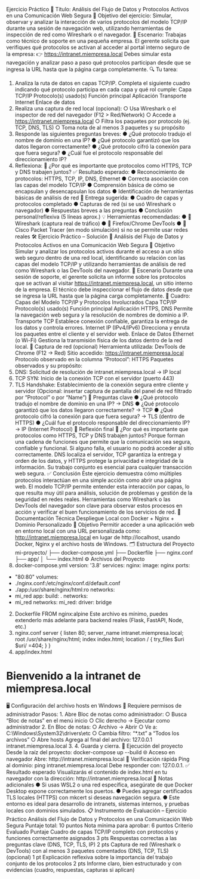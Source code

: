 Ejercicio Práctico
📌 Título: Análisis del Flujo de Datos y Protocolos Activos en una Comunicación Web
Segura
🎯 Objetivo del ejercicio:
Simular, observar y analizar la interacción de varios protocolos del modelo TCP/IP durante
una sesión de navegación web, utilizando herramientas de inspección de red como
Wireshark o el navegador.
📝 Escenario:
Trabajas como técnico de soporte en una pequeña empresa. El gerente solicita que
verifiques qué protocolos se activan al acceder al portal interno seguro de la empresa:
👉 https://intranet.miempresa.local
Debes simular esta navegación y analizar paso a paso qué protocolos participan desde
que se ingresa la URL hasta que la página carga completamente.
🔍 Tu tarea:
1. Analiza la ruta de datos en capas TCP/IP.
Completa el siguiente cuadro indicando qué protocolo participa en cada capa y qué
rol cumple:
Capa TCP/IP Protocolo(s)
usado(s)
Función principal
Aplicación
Transporte
Internet
Enlace de
datos
2. Realiza una captura de red local (opcional):
○ Usa Wireshark o el inspector de red del navegador (F12 > Red/Network)
○ Accede a https://intranet.miempresa.local
○ Filtra los paquetes por protocolo (ej. TCP, DNS, TLS)
○ Toma nota de al menos 3 paquetes y su propósito
3. Responde las siguientes preguntas breves:
● ¿Qué protocolo tradujo el nombre de dominio en una IP?
● ¿Qué protocolo garantizó que los datos llegaron correctamente?
● ¿Qué protocolo cifró la conexión para que fuera segura?
● ¿Cuál fue el protocolo responsable del direccionamiento IP?
4. Reflexiona:
📌 ¿Por qué es importante que protocolos como HTTPS, TCP y DNS trabajen juntos?
✅ Resultado esperado:
● Reconocimiento de protocolos: HTTPS, TCP, IP, DNS, Ethernet
● Correcta asociación con las capas del modelo TCP/IP
● Comprensión básica de cómo se encapsulan y desencapsulan los datos
● Identificación de herramientas básicas de análisis de red
📄 Entrega sugerida:
● Cuadro de capas y protocolos completado
● Capturas de red (si se usó Wireshark o navegador)
● Respuestas breves a las preguntas
● Conclusión personal/reflexiva (5 líneas aprox.)
💡 Herramientas recomendadas:
● 🧰 Wireshark (captura real de tráfico)
● 🧪 Firefox/Chrome DevTools
● 🧱 Cisco Packet Tracer (en modo simulación) si no se permite usar redes reales
🛠 Ejercicio Práctico – Solución
📌 Análisis del Flujo de Datos y Protocolos Activos en una
Comunicación Web Segura
🎯 Objetivo
Simular y analizar los protocolos activos durante el acceso a un sitio web seguro dentro de
una red local, identificando su relación con las capas del modelo TCP/IP y utilizando
herramientas de análisis de red como Wireshark o las DevTools del navegador.
📝 Escenario
Durante una sesión de soporte, el gerente solicita un informe sobre los protocolos que se
activan al visitar https://intranet.miempresa.local, un sitio interno de la empresa.
El técnico debe inspeccionar el flujo de datos desde que se ingresa la URL hasta que la
página carga completamente.
📑 Cuadro: Capas del Modelo TCP/IP y Protocolos Involucrados
Capa TCP/IP Protocolo(s)
usado(s)
Función principal
Aplicación HTTPS, DNS Permite la navegación web segura y la resolución de
nombres de dominio a IP.
Transporte TCP Establece conexión confiable, garantiza la entrega de
los datos y controla errores.
Internet IP (IPv4/IPv6) Direcciona y enruta los paquetes entre el cliente y el
servidor web.
Enlace de
Datos
Ethernet (o Wi-Fi) Gestiona la transmisión física de los datos dentro de
la red local.
📡 Captura de red (opcional)
Herramienta utilizada: DevTools de Chrome (F12 → Red)
Sitio accedido: https://intranet.miempresa.local
Protocolo observado en la columna “Protocol”: HTTPS
Paquetes observados y su propósito:
1. DNS: Solicitud de resolución de intranet.miempresa.local → IP local
2. TCP SYN: Inicio de la conexión TCP con el servidor (puerto 443)
3. TLS Handshake: Establecimiento de la conexión segura entre cliente y servidor
(Opcional: insertar captura de pantalla del panel de red filtrado por “Protocol” o por “Name”)
🧠 Preguntas clave
● ¿Qué protocolo tradujo el nombre de dominio en una IP?
→ DNS
● ¿Qué protocolo garantizó que los datos llegaron correctamente?
→ TCP
● ¿Qué protocolo cifró la conexión para que fuera segura?
→ TLS (dentro de HTTPS)
● ¿Cuál fue el protocolo responsable del direccionamiento IP?
→ IP (Internet Protocol)
🤔 Reflexión final
📌 ¿Por qué es importante que protocolos como HTTPS, TCP y DNS trabajen juntos?
Porque forman una cadena de funciones que permite que la comunicación sea
segura, confiable y funcional. Si alguno falla, el usuario no podrá acceder al sitio
correctamente. DNS localiza el servidor, TCP garantiza la entrega y orden de
los datos, y HTTPS protege la privacidad e integridad de la información. Su
trabajo conjunto es esencial para cualquier transacción web segura.
✅ Conclusión
Este ejercicio demuestra cómo múltiples protocolos interactúan en una simple acción como
abrir una página web. El modelo TCP/IP permite entender esta interacción por capas, lo que
resulta muy útil para análisis, solución de problemas y gestión de la seguridad en redes
reales. Herramientas como Wireshark o las DevTools del navegador son clave para
observar estos procesos en acción y verificar el buen funcionamiento de los servicios de
red.
🧩 Documentación Técnica
Despliegue Local con Docker + Nginx + Dominio
Personalizado
📌 Objetivo
Permitir acceder a una aplicación web en entorno local con una URL personalizada como:
http://intranet.miempresa.local
en lugar de http://localhost, usando Docker, Nginx y el archivo hosts de Windows.
🗂 Estructura del Proyecto
mi-proyecto/
├── docker-compose.yml
├── Dockerfile
├── nginx.conf
├── app/
│ └── index.html
⚙ Archivos del Proyecto
1. docker-compose.yml
version: '3.8'
services:
nginx:
image: nginx
ports:
- "80:80"
volumes:
- ./nginx.conf:/etc/nginx/conf.d/default.conf
- ./app:/usr/share/nginx/html:ro
networks:
- mi_red
app:
build: .
networks:
- mi_red
networks:
mi_red:
driver: bridge
2. Dockerfile
FROM nginx:alpine
Este archivo es mínimo, puedes extenderlo más adelante para backend reales
(Flask, FastAPI, Node, etc.)
3. nginx.conf
server {
listen 80;
server_name intranet.miempresa.local;
root /usr/share/nginx/html;
index index.html;
location / {
try_files $uri $uri/ =404;
}
}
4. app/index.html
<!DOCTYPE html>
<html lang="es">
<head>
<meta charset="UTF-8">
<title>Intranet de Mi Empresa</title>
</head>
<body>
<h1>Bienvenido a la intranet de miempresa.local</h1>
</body>
</html>
🖥 Configuración del archivo hosts en Windows
🔐 Requiere permisos de administrador
Pasos:
1. Abre Bloc de notas como administrador:
○ Busca “Bloc de notas” en el menú inicio
○ Clic derecho → Ejecutar como administrador
2. En Bloc de notas:
○ Archivo → Abrir
○ Ve a: C:\Windows\System32\drivers\etc
○ Cambia filtro: “*.txt” a “Todos los archivos”
○ Abre hosts
Agrega al final del archivo:
127.0.0.1 intranet.miempresa.local
3.
4. Guarda y cierra.
🚀 Ejecución del proyecto
Desde la raíz del proyecto:
docker-compose up --build
🌐 Acceso en navegador
Abre:
http://intranet.miempresa.local
🧪 Verificación rápida
Ping al dominio:
ping intranet.miempresa.local
Debe responder con: 127.0.0.1.
✅ Resultado esperado
Visualizarás el contenido de index.html en tu navegador con la dirección:
http://intranet.miempresa.local
📌 Notas adicionales
● Si usas WSL2 o una red específica, asegúrate de que Docker Desktop expone
correctamente los puertos.
● Puedes agregar certificados TLS locales (HTTPS) con mkcert si deseas
navegación segura.
● Este entorno es ideal para desarrollo de intranets, sistemas internos, y pruebas
locales con dominios simulados.
📋 Instrumento de Evaluación – Ejercicio Práctico
Análisis del Flujo de Datos y Protocolos en una Comunicación Web Segura
Puntaje total: 10 puntos
Nota mínima para aprobar: 6 puntos
Criterio Evaluado Puntaje
Cuadro de capas TCP/IP completo con protocolos y funciones correctamente
asignados
3 pts
Respuestas correctas a las preguntas clave (DNS, TCP, TLS, IP) 2 pts
Captura de red (Wireshark o DevTools) con al menos 3 paquetes comentados
(DNS, TCP, TLS) (opcional)
1 pt
Explicación reflexiva sobre la importancia del trabajo conjunto de los protocolos 2 pts
Informe claro, bien estructurado y con evidencias (cuadro, respuestas, capturas
si aplican)